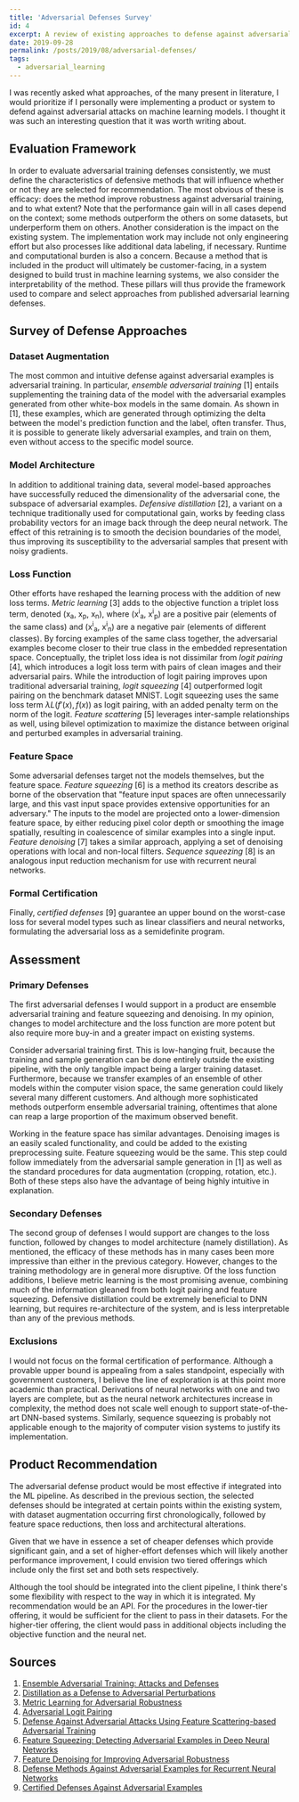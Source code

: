 ```yaml
---
title: 'Adversarial Defenses Survey'
id: 4
excerpt: A review of existing approaches to defense against adversarial examples. 
date: 2019-09-28
permalink: /posts/2019/08/adversarial-defenses/
tags:
  - adversarial_learning
---
```


I was recently asked what approaches, of the many present in literature, I would prioritize if I personally were implementing a product or system to defend against adversarial attacks on machine learning models. I thought it was such an interesting question that it was worth writing about.

## Evaluation Framework

In order to evaluate adversarial training defenses consistently, we must define the characteristics of defensive methods that will influence whether or not they are selected for recommendation. The most obvious of these is efficacy: does the method improve robustness against adversarial training, and to what extent? Note that the performance gain will in all cases depend on the context; some methods outperform the others on some datasets, but underperform them on others. Another consideration is the impact on the existing system. The implementation work may include not only engineering effort but also processes like additional data labeling, if necessary. Runtime and computational burden is also a concern. Because a method that is included in the product will ultimately be customer-facing, in a system designed to build trust in machine learning systems, we also consider the interpretability of the method. These pillars will thus provide the framework used to compare and select approaches from published adversarial learning defenses.

## Survey of Defense Approaches

### Dataset Augmentation

The most common and intuitive defense against adversarial examples is adversarial training. In particular, _ensemble adversarial training_ [1] entails supplementing the training data of the model with the adversarial examples generated from other white-box models in the same domain. As shown in [1], these examples, which are generated through optimizing the delta between the model's prediction function and the label, often transfer. Thus, it is possible to generate likely adversarial examples, and train on them, even without access to the specific model source.

### Model Architecture

In addition to additional training data, several  model-based approaches have successfully reduced the dimensionality of the adversarial cone, the subspace of adversarial examples.
_Defensive distillation_ [2], a variant on a technique traditionally used for computational gain, works by feeding class probability vectors for an image back through the deep neural network. The effect of this retraining is to smooth the decision boundaries of the model, thus improving its susceptibility to the adversarial samples that present with noisy gradients.

### Loss Function

Other efforts have reshaped the learning process with the addition of new loss terms. _Metric learning_ [3] adds to the objective function a triplet loss term, denoted (x<sub>a</sub>, x<sub>p</sub>, x<sub>n</sub>), where (x<sup>i</sup><sub>a</sub>, x<sup>i</sup><sub>p</sub>) are a positive pair (elements of the same class) and (x<sup>i</sup><sub>a</sub>, x<sup>i</sup><sub>n</sub>) are a negative pair (elements of different classes). By forcing examples of the same class together, the adversarial examples become closer to their true class in the embedded representation space.
Conceptually, the triplet loss idea is not dissimilar from _logit pairing_ [4], which introduces a logit loss term with pairs of clean images and their adversarial pairs. While the introduction of logit pairing improves upon traditional adversarial training, _logit squeezing_ [4] outperformed logit pairing on the benchmark dataset MNIST. Logit squeezing uses the same loss term $\lambda L(f'(x), f(x))$ as logit pairing, with an added penalty term on the norm of the logit. _Feature scattering_ [5] leverages inter-sample relationships as well, using bilevel optimization to maximize the distance between original and perturbed examples in adversarial training.

### Feature Space

Some adversarial defenses target not the models themselves, but the feature space. _Feature squeezing_ [6] is a method its creators describe as borne of the observation that "feature input spaces are often unnecessarily large, and this vast input space provides extensive opportunities for an adversary." The inputs to the model are projected onto a lower-dimension feature space, by either reducing pixel color depth or smoothing the image spatially, resulting in coalescence of similar examples into a single input.
_Feature denoising_ [7] takes a similar approach, applying a set of denoising operations with local and non-local filters. _Sequence squeezing_ [8] is an analogous input reduction mechanism for use with recurrent neural networks.

### Formal Certification

Finally, _certified defenses_ [9] guarantee an upper bound on the worst-case loss for several model types such as linear classifiers and neural networks, formulating the adversarial loss as a semidefinite program.

## Assessment

### Primary Defenses

The first adversarial defenses I would support in a product are ensemble adversarial training and feature squeezing and denoising. In my opinion, changes to model architecture and the loss function are more potent but also require more buy-in and a greater impact on existing systems.

Consider adversarial training first. This is low-hanging fruit, because the training and sample generation can be done entirely outside the existing pipeline, with the only tangible impact being a larger training dataset. Furthermore, because we transfer examples of an ensemble of other models within the computer vision space, the same generation could likely several many different customers. And although more sophisticated methods outperform ensemble adversarial training, oftentimes that alone can reap a large proportion of the maximum observed benefit.

Working in the feature space has similar advantages. Denoising images is an easily scaled functionality, and could be added to the existing preprocessing suite. Feature squeezing would be the same. This step could follow immediately from the adversarial sample generation in [1] as well as the standard procedures for data augmentation (cropping, rotation, etc.). Both of these steps also have the advantage of being highly intuitive in explanation.

### Secondary Defenses

The second group of defenses I would support are changes to the loss function, followed by changes to model architecture (namely distillation). As mentioned, the efficacy of these methods has in many cases been more impressive than either in the previous category. However, changes to the training methodology are in general more disruptive. Of the loss function additions, I believe metric learning is the most promising avenue, combining much of the information gleaned from both logit pairing and feature squeezing. Defensive distillation could be extremely beneficial to DNN learning, but requires re-architecture of the system, and is less interpretable than any of the previous methods.

### Exclusions

I would not focus on the formal certification of performance. Although a provable upper bound is appealing from a sales standpoint, especially with government customers, I believe the line of exploration is at this point more academic than practical. Derivations of neural networks with one and two layers are complete, but as the neural network architectures increase in complexity, the method does not scale well enough to support state-of-the-art DNN-based systems. Similarly, sequence squeezing is probably not applicable enough to the majority of computer vision systems to justify its implementation.

## Product Recommendation

The adversarial defense product would be most effective if integrated into the ML pipeline. As described in the previous section, the selected defenses should be integrated at certain points within the existing system, with dataset augmentation occurring first chronologically, followed by feature space reductions, then loss and architectural alterations.

Given that we have in essence a set of cheaper defenses which provide significant gain, and a set of higher-effort defenses which will likely another performance improvement, I could envision two tiered offerings which include only the first set and both sets respectively.

Although the tool should be integrated into the client pipeline, I think there's some flexibility with respect to the way in which it is integrated. My recommendation would be an API. For the procedures in the lower-tier offering, it would be sufficient for the client to pass in their datasets. For the higher-tier offering, the client would pass in additional objects including the objective function and the neural net.

## Sources

1. [Ensemble Adversarial Training: Attacks and Defenses](https://arxiv.org/pdf/1705.07204.pdf)
2. [Distillation as a Defense to Adversarial Perturbations](https://arxiv.org/pdf/1511.04508.pdf)
3. [Metric Learning for Adversarial Robustness](https://arxiv.org/abs/1909.00900)
4. [Adversarial Logit Pairing](https://arxiv.org/pdf/1803.06373.pdf)
5. [Defense Against Adversarial Attacks Using Feature Scattering-based Adversarial Training](https://arxiv.org/pdf/1801.09344.pdf)
6. [Feature Squeezing: Detecting Adversarial Examples in Deep Neural Networks](https://arxiv.org/pdf/1704.01155.pdf)
7. [Feature Denoising for Improving Adversarial Robustness](https://arxiv.org/pdf/1812.03411v2.pdf)
8. [Defense Methods Against Adversarial Examples for Recurrent Neural Networks](https://arxiv.org/pdf/1901.09963.pdf)
9. [Certified Defenses Against Adversarial Examples](https://arxiv.org/pdf/1801.09344.pdf)
